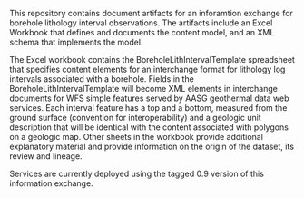 This repository contains document artifacts for an inforamtion exchange for borehole lithology interval observations. The artifacts include an Excel Workbook that defines and documents the content model, and an XML schema that implements the model.

The Excel workbook contains the BoreholeLithIntervalTemplate spreadsheet that specifies content elements for an interchange format for lithology log intervals associated with a borehole. Fields in the BoreholeLithIntervalTemplate will become XML elements in interchange documents for WFS simple features served by AASG geothermal data web services.  Each interval feature has a top and a bottom, measured from the ground surface (convention for interoperability) and a geologic unit description that will be identical with the content associated with polygons on a geologic map.  Other sheets in the workbook provide additional explanatory material and provide information on the origin of the dataset, its review and lineage.


Services are currently deployed using the tagged 0.9 version of this information exchange.